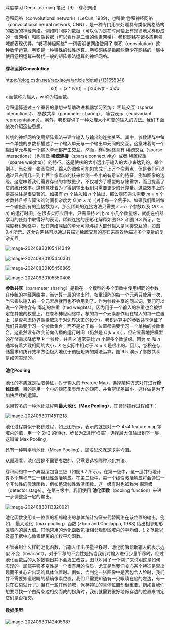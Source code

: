 深度学习 Deep Learning 笔记（9）-卷积网络



卷积网络（convolutional network）(LeCun, 1989)，也叫做 卷积神经网络（convolutional neural network, CNN），是一种专门用来处理具有类似网格结构的数据的神经网络。例如时间序列数据（可以认为是在时间轴上有规律地采样形成的一维网格）和图像数据（可以看作是二维的像素网格）。卷积网络在诸多应用领域都表现优异。“卷积神经网络’’ 一词表明该网络使用了 卷积（convolution）这种数学运算。卷积是一种特殊的线性运算。卷积网络是指那些至少在网络的一层中使用卷积运算来替代一般的矩阵乘法运算的神经网络。



#### 卷积运算Convolution

https://blog.csdn.net/raoxiaoya/article/details/131655348
$$
s(t)=(x*w)(t)=\int x(a)w(t-a)da
$$
x 函数称为输入，w 称为核函数。



卷积运算通过三个重要的思想来帮助改进机器学习系统： 稀疏交互（sparse interactions）、 参数共享（parameter sharing）、 等变表示（equivariant representations）。另外，卷积提供了一种处理大小可变的输入的方法。我们下面依次介绍这些思想。

传统的神经网络使用矩阵乘法来建立输入与输出的连接关系。其中，参数矩阵中每一个单独的参数都描述了一个输入单元与一个输出单元间的交互。这意味着每一个输出单元与每一个输入单元都产生交互。然而，卷积网络具有 稀疏交互（sparse interactions）（也叫做 **稀疏连接**（sparse connectivity）或者 稀疏权重（sparse weights））的特征。这是使核的大小远小于输入的大小来达到的。举个例子，当处理一张图像时，输入的图像可能包含成千上万个像素点，但是我们可以通过只占用几十到上百个像素点的核来检测一些小的有意义的特征，例如图像的边缘。这意味着我们需要存储的参数更少，不仅减少了模型的存储需求，而且提高了它的统计效率。这也意味着为了得到输出我们只需要更少的计算量。这些效率上的提高往往是很显著的。如果有 *m* 个输入和 *n* 个输出，那么矩阵乘法需要 *m* *×* *n* 个参数并且相应算法的时间复杂度为 *O*(*m* *×* *n*)（对于每一个例子）。如果我们限制每一个输出拥有的连接数为 *k*，那么稀疏的连接方法只需要 *k* *×* *n* 个参数以及 *O*(*k* *×* *n*) 的运行时间。在很多实际应用中，只需保持 *k* 比 *m* 小几个数量级，就能在机器学习的任务中取得好的表现。稀疏连接的图形化解释如图 9.2 和图 9.3 所示。在深度卷积网络中，处在网络深层的单元可能与绝大部分输入是间接交互的，如图 9.4 所示。这允许网络可以通过只描述稀疏交互的基石来高效地描述多个变量的复杂交互。

![image-20240830105414349](D:\dev\php\magook\trunk\server\md\img\image-20240830105414349.png)

![image-20240830105446331](D:\dev\php\magook\trunk\server\md\img\image-20240830105446331.png)

![image-20240830105456865](D:\dev\php\magook\trunk\server\md\img\image-20240830105456865.png)

![image-20240830105550408](D:\dev\php\magook\trunk\server\md\img\image-20240830105550408.png)



**参数共享**（parameter sharing）是指在一个模型的多个函数中使用相同的参数。在传统的神经网络中，当计算一层的输出时，权重矩阵的每一个元素只使用一次，当它乘以输入的一个元素后就再也不会用到了。作为参数共享的同义词，我们可以说一个网络含有 绑定的权重（tied weights），因为用于一个输入的权重也会被绑定在其他的权重上。在卷积神经网络中，核的每一个元素都作用在输入的每一位置上（是否考虑边界像素取决于对边界决策的设计）。卷积运算中的参数共享保证了我们只需要学习一个参数集合，而不是对于每一位置都需要学习一个单独的参数集合。这虽然没有改变前向传播的运行时间（仍然是 *O*(*k* *×* *n*)），但它显著地把模型的存储需求降低至 *k* 个参数，并且 *k* 通常要比 *m* 小很多个数量级。因为 *m* 和 *n* 通常有着大致相同的大小，*k* 在实际中相对于 *m* *×* *n* 是很小的。因此，卷积在存储需求和统计效率方面极大地优于稠密矩阵的乘法运算。图 9.5 演示了参数共享是如何实现的。



#### 池化Pooling

池化的本质就是抽取特征，对于输入的 Feature Map，选择某种方式对其进行**降维压缩**，目的是用一个小的矩阵来表示大的矩阵，并希望误差最小，这样做是为了加快后续的运算。

采用较多的一种池化过程叫**最大池化（Max Pooling）**，其具体操作过程如下：

![image-20240830114511218](D:\dev\php\magook\trunk\server\md\img\image-20240830114511218.png)

池化过程类似于卷积过程，如上图所示，表示的就是对一个 4×4 feature map邻域内的值，用一个 2×2 的filter，步长为2进行‘扫描’，选择最大值输出到下一层，这叫做 Max Pooling。

还有一种叫平均池化（Mean Pooling），顾名思义就是取平均值。

从原理看，池化层是不需要参数的，只需要选择哪种池化方法。



卷积网络中一个典型层包含三级（如图9.7 所示）。在第一级中，这一层并行地计算多个卷积产生一组线性激活响应。在第二级中，每一个线性激活响应将会通过一个非线性的激活函数，例如整流线性激活函数。这一级有时也被称为 探测级（detector stage）。在第三级中，我们使用 **池化函数**（pooling function）来进一步调整这一层的输出。

![image-20240830113320921](D:\dev\php\magook\trunk\server\md\img\image-20240830113320921.png)



池化函数使用某一位置的相邻输出的总体统计特征来代替网络在该位置的输出。例如， 最大池化（max pooling）函数 (Zhou and Chellappa, 1988) 给出相邻矩形区域内的最大值。其他常用的池化函数包括相邻矩形区域内的平均值、*L* 2 范数以及基于据中心像素距离的加权平均函数。

不管采用什么样的池化函数，当输入作出少量平移时，池化能够帮助输入的表示近似 不变（invariant）。对于平移的不变性是指当我们对输入进行少量平移时，经过池化函数后的大多数输出并不会发生改变。图 9.8 用了一个例子来说明这是如何实现的。局部平移不变性是一个很有用的性质，尤其是当我们关心某个特征是否出现而不关心它出现的具体位置时。例如，当判定一张图像中是否包含人脸时，我们并不需要知道眼睛的精确像素位置，我们只需要知道有一只眼睛在脸的左边，有一只在右边就行了。但在一些其他领域，保存特征的具体位置却很重要。例如当我们想要寻找一个由两条边相交而成的拐角时，我们就需要很好地保存边的位置来判定它们是否相交。



#### 数据类型

![image-20240830142405987](D:\dev\php\magook\trunk\server\md\img\image-20240830142405987.png)
